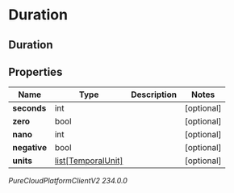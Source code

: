 # Duration

## Duration

## Properties

|Name | Type | Description | Notes|
|------------ | ------------- | ------------- | -------------|
| **seconds** | int |  | [optional] |
| **zero** | bool |  | [optional] |
| **nano** | int |  | [optional] |
| **negative** | bool |  | [optional] |
| **units** | [list[TemporalUnit]](TemporalUnit) |  | [optional] |



_PureCloudPlatformClientV2 234.0.0_
